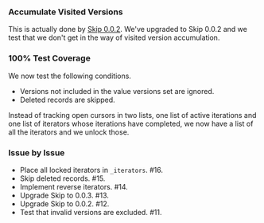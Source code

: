 ### Accumulate Visited Versions

This is actually done by [Skip
0.0.2](https://github.com/bigeasy/skip/releases/tag/v0.0.2). We've upgraded to
Skip 0.0.2 and we test that we don't get in the way of visited version
accumulation.

### 100% Test Coverage

We now test the following conditions.

 * Versions not included in the value versions set are ignored.
 * Deleted records are skipped.

Instead of tracking open cursors in two lists, one list of active iterations and
one list of iterators whose iterations have completed, we now have a list of all
the iterators and we unlock those.

### Issue by Issue

 * Place all locked iterators in `_iterators`. #16.
 * Skip deleted records. #15.
 * Implement reverse iterators. #14.
 * Upgrade Skip to 0.0.3. #13.
 * Upgrade Skip to 0.0.2. #12.
 * Test that invalid versions are excluded. #11.
